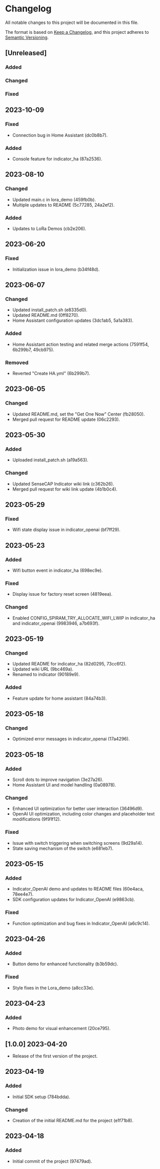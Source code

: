 # Changelog
All notable changes to this project will be documented in this file.

The format is based on [Keep a Changelog](https://keepachangelog.com/en/1.1.0/),
and this project adheres to [Semantic Versioning](https://semver.org/spec/v2.0.0.html).

## [Unreleased]
### Added

### Changed

### Fixed

## 2023-10-09
### Fixed
- Connection bug in Home Assistant (dc0b8b7).

### Added
- Console feature for indicator_ha (87a2536).

## 2023-08-10
### Changed
- Updated main.c in lora_demo (459fb0b).
- Multiple updates to README (5c77285, 24a2ef2).

### Added
- Updates to LoRa Demos (cb2e206).

## 2023-06-20
### Fixed
- Initialization issue in lora_demo (b34f48d).

## 2023-06-07
### Changed
- Updated install_patch.sh (e8335d0).
- Updated README.md (0ff8270).
- Home Assistant configuration updates (3dc1ab5, 5a1a383).

### Added
- Home Assistant action testing and related merge actions (7591f54, 6b299b7, 49cb975).

### Removed
- Reverted "Create HA.yml" (6b299b7).

## 2023-06-05
### Changed
- Updated README.md, set the "Get One Now" Center (fb28050).
- Merged pull request for README update (06c2293).

## 2023-05-30
### Added
- Uploaded install_patch.sh (a19a563).

### Changed
- Updated SenseCAP Indicator wiki link (c362b26).
- Merged pull request for wiki link update (4b1b0c4).

## 2023-05-29
### Fixed
- Wifi state display issue in indicator_openai (bf7ff29).

## 2023-05-23
### Added
- Wifi button event in indicator_ha (698ec9e).

### Fixed
- Display issue for factory reset screen (4819eea).

### Changed
- Enabled CONFIG_SPIRAM_TRY_ALLOCATE_WIFI_LWIP in indicator_ha and indicator_openai (9983946, a7b693f).

## 2023-05-19
### Changed
- Updated README for indicator_ha (82d0295, 73cc6f2).
- Updated wiki URL (9bc469a).
- Renamed to indicator (90189e9).

### Added
- Feature update for home assistant (84a74b3).

## 2023-05-18
### Changed
- Optimized error messages in indicator_openai (17a4296).


## 2023-05-18
### Added
- Scroll dots to improve navigation (3e27a26).
- Home Assistant UI and model handling (0a08978).

### Changed
- Enhanced UI optimization for better user interaction (36496d9).
- OpenAI UI optimization, including color changes and placeholder text modifications (9f91f12).

### Fixed
- Issue with switch triggering when switching screens (9d29a14).
- State saving mechanism of the switch (e681eb7).

## 2023-05-15
### Added
- Indicator_OpenAI demo and updates to README files (60e4aca, 78ee4e7).
- SDK configuration updates for Indicator_OpenAI (e9863cb).

### Fixed
- Function optimization and bug fixes in Indicator_OpenAI (a6c9c14).

## 2023-04-26
### Added
- Button demo for enhanced functionality (b3b59dc).

### Fixed
- Style fixes in the Lora_demo (a8cc33e).

## 2023-04-23
### Added
- Photo demo for visual enhancement (20ce795).

## [1.0.0] 2023-04-20
- Release of the first version of the project. 

## 2023-04-19
### Added
- Initial SDK setup (784bdda).

### Changed
- Creation of the initial README.md for the project (e1f71b8).

## 2023-04-18
### Added
- Initial commit of the project (97479ad).
